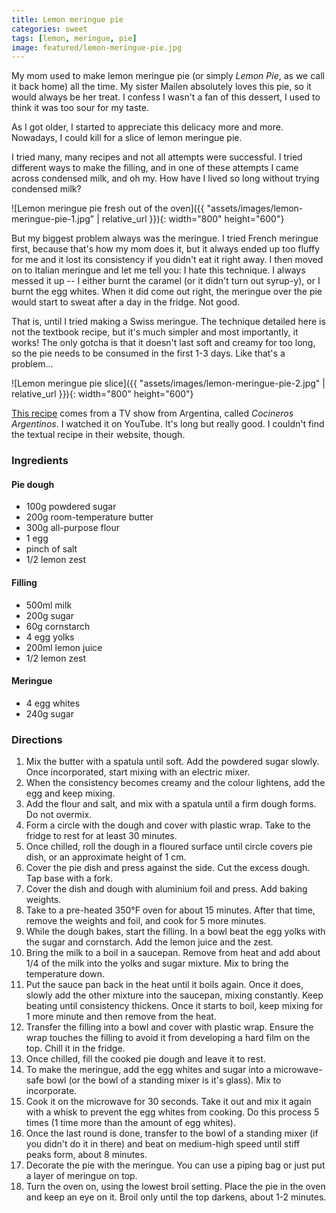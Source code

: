 ```yaml
---
title: Lemon meringue pie
categories: sweet
tags: [lemon, meringue, pie]
image: featured/lemon-meringue-pie.jpg
---
```


My mom used to make lemon meringue pie (or simply _Lemon Pie_, as we call it back home) all the time. My sister Mailen absolutely loves this pie, so it would always be her treat. I confess I wasn't a fan of this dessert, I used to think it was too sour for my taste.

As I got older, I started to appreciate this delicacy more and more. Nowadays, I could kill for a slice of lemon meringue pie.

I tried many, many recipes and not all attempts were successful. I tried different ways to make the filling, and in one of these attempts I came across condensed milk, and oh my. How have I lived so long without trying condensed milk?

![Lemon meringue pie fresh out of the oven]({{ "assets/images/lemon-meringue-pie-1.jpg" | relative_url }}){: width="800" height="600"}

But my biggest problem always was the meringue. I tried French meringue first, because that's how my mom does it, but it always ended up too fluffy for me and it lost its consistency if you didn't eat it right away. I then moved on to Italian meringue and let me tell you: I hate this technique. I always messed it up -- I either burnt the caramel (or it didn't turn out syrup-y), or I burnt the egg whites. When it did come out right, the meringue over the pie would start to sweat after a day in the fridge. Not good.

That is, until I tried making a Swiss meringue. The technique detailed here is not the textbook recipe, but it's much simpler and most importantly, it works! The only gotcha is that it doesn't last soft and creamy for too long, so the pie needs to be consumed in the first 1-3 days. Like that's a problem...

![Lemon meringue pie slice]({{ "assets/images/lemon-meringue-pie-2.jpg" | relative_url }}){: width="800" height="600"}

[This recipe](https://www.youtube.com/watch?v=3a8_KIECzBI) comes from a TV show from Argentina, called _Cocineros Argentinos_. I watched it on YouTube. It's long but really good. I couldn't find the textual recipe in their website, though.

### Ingredients

#### Pie dough
* 100g powdered sugar
* 200g room-temperature butter
* 300g all-purpose flour
* 1 egg
* pinch of salt
* 1/2 lemon zest

#### Filling
* 500ml milk
* 200g sugar
* 60g cornstarch
* 4 egg yolks
* 200ml lemon juice
* 1/2 lemon zest

#### Meringue
* 4 egg whites
* 240g sugar

### Directions

1. Mix the butter with a spatula until soft. Add the powdered sugar slowly. Once incorporated, start mixing with an electric mixer.
1. When the consistency becomes creamy and the colour lightens, add the egg and keep mixing.
1. Add the flour and salt, and mix with a spatula until a firm dough forms. Do not overmix.
1. Form a circle with the dough and cover with plastic wrap. Take to the fridge to rest for at least 30 minutes.
1. Once chilled, roll the dough in a floured surface until circle covers pie dish, or an approximate height of 1 cm.
1. Cover the pie dish and press against the side. Cut the excess dough. Tap base with a fork.
1. Cover the dish and dough with aluminium foil and press. Add baking weights.
1. Take to a pre-heated 350°F oven for about 15 minutes. After that time, remove the weights and foil, and cook for 5 more minutes.
1. While the dough bakes, start the filling. In a bowl beat the egg yolks with the sugar and cornstarch. Add the lemon juice and the zest.
1. Bring the milk to a boil in a saucepan. Remove from heat and add about 1/4 of the milk into the yolks and sugar mixture. Mix to bring the temperature down.
1. Put the sauce pan back in the heat until it boils again. Once it does, slowly add the other mixture into the saucepan, mixing constantly. Keep beating until consistency thickens. Once it starts to boil, keep mixing for 1 more minute and then remove from the heat.
1. Transfer the filling into a bowl and cover with plastic wrap. Ensure the wrap touches the filling to avoid it from developing a hard film on the top. Chill it in the fridge.
1. Once chilled, fill the cooked pie dough and leave it to rest.
1. To make the meringue, add the egg whites and sugar into a microwave-safe bowl (or the bowl of a standing mixer is it's glass). Mix to incorporate.
1. Cook it on the microwave for 30 seconds. Take it out and mix it again with a whisk to prevent the egg whites from cooking. Do this process 5 times (1 time more than the amount of egg whites).
1. Once the last round is done, transfer to the bowl of a standing mixer (if you didn't do it in there) and beat on medium-high speed until stiff peaks form, about 8 minutes.
1. Decorate the pie with the meringue. You can use a piping bag or just put a layer of meringue on top.
1. Turn the oven on, using the lowest broil setting. Place the pie in the oven and keep an eye on it. Broil only until the top darkens, about 1-2 minutes.